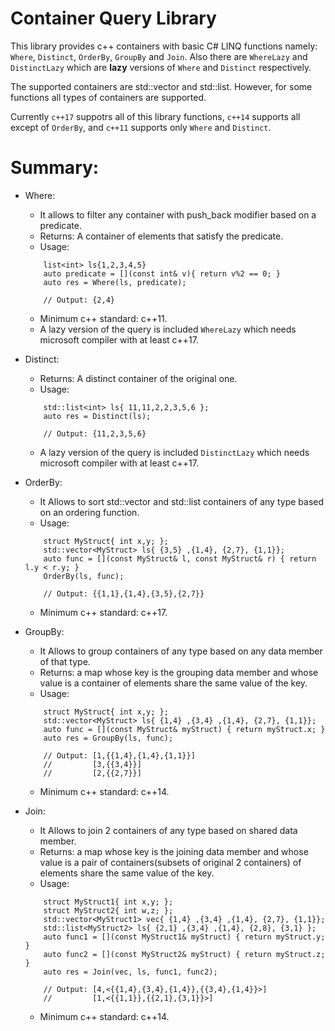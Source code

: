 # Container Query Library
This library provides c++ containers with basic C# LINQ functions namely: `Where`, `Distinct`, `OrderBy`, `GroupBy` and `Join`. Also there are `WhereLazy` and `DistinctLazy` which are **lazy** versions of `Where` and `Distinct` respectively. 

The supported containers are std::vector and std::list. However, for some functions all types of containers are supported.

Currently `c++17` suppotrs all of this library functions, `c++14` supports all except of `OrderBy`, and `c++11` supports only `Where` and `Distinct`.

# Summary:
* Where:
	*  It allows to filter any container with push_back modifier based on a predicate. 
	*  Returns: A container of elements that satisfy the predicate.
	*  Usage:
  ```
	  list<int> ls{1,2,3,4,5}
	  auto predicate = [](const int& v){ return v%2 == 0; }
	  auto res = Where(ls, predicate); 
	  
	  // Output: {2,4}
  ```
	*  Minimum c++ standard: c++11.
	*  A lazy version of the query is included `WhereLazy` which needs microsoft compiler with at least c++17.

* Distinct:
	*  Returns: A distinct container of the original one.
	*  Usage:
  ```
	  std::list<int> ls{ 11,11,2,2,3,5,6 };
	  auto res = Distinct(ls);
	  
	  // Output: {11,2,3,5,6}
  ```
  	*  A lazy version of the query is included `DistinctLazy` which needs microsoft compiler with at least c++17.
  
* OrderBy:
	*  It Allows to sort std::vector and std::list containers of any type based on an ordering function.
	*  Usage:
  ```
	  struct MyStruct{ int x,y; };
	  std::vector<MyStruct> ls{ {3,5} ,{1,4}, {2,7}, {1,1}};
	  auto func = [](const MyStruct& l, const MyStruct& r) { return l.y < r.y; }
	  OrderBy(ls, func);
	  
	  // Output: {{1,1},{1,4},{3,5},{2,7}}
  ```
	*  Minimum c++ standard: c++17.
  
* GroupBy:
	*  It Allows to group containers of any type based on any data member of that type.
  *  Returns: a map whose key is the grouping data member and whose value is a container of elements share the same value of the key.
	*  Usage:
  ```
	  struct MyStruct{ int x,y; };
	  std::vector<MyStruct> ls{ {1,4} ,{3,4} ,{1,4}, {2,7}, {1,1}};
	  auto func = [](const MyStruct& myStruct) { return myStruct.x; }
	  auto res = GroupBy(ls, func);
	  
	  // Output: [1,{{1,4},{1,4},{1,1}}]
	  //         [3,{{3,4}}]
	  //         [2,{{2,7}}]
  ```
	*  Minimum c++ standard: c++14.
  
* Join:
	*  It Allows to join 2 containers of any type based on shared data member.
  *  Returns: a map whose key is the joining data member and whose value is a pair of containers(subsets of original 2 containers) of elements share the same value of the key.
	*  Usage:
  ```
	  struct MyStruct1{ int x,y; };
	  struct MyStruct2{ int w,z; };
	  std::vector<MyStruct1> vec{ {1,4} ,{3,4} ,{1,4}, {2,7}, {1,1}};
	  std::list<MyStruct2> ls{ {2,1} ,{3,4} ,{1,4}, {2,8}, {3,1} };
	  auto func1 = [](const MyStruct1& myStruct) { return myStruct.y; }
	  auto func2 = [](const MyStruct2& myStruct) { return myStruct.z; }
	  auto res = Join(vec, ls, func1, func2);
	  
	  // Output: [4,<{{1,4},{3,4},{1,4}},{{3,4},{1,4}}>]
	  //         [1,<{{1,1}},{{2,1},{3,1}}>]
  ```
	*  Minimum c++ standard: c++14.
  
  
